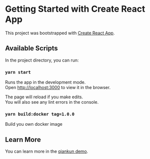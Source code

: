# Getting Started with Create React App

This project was bootstrapped with [Create React App](https://github.com/facebook/create-react-app).

## Available Scripts

In the project directory, you can run:

### `yarn start`

Runs the app in the development mode.\
Open [http://localhost:3000](http://localhost:3000) to view it in the browser.

The page will reload if you make edits.\
You will also see any lint errors in the console.

### `yarn build:docker tag=1.0.0`

Build you own docker image

## Learn More

You can learn more in the [qiankun demo](https://blog.csdn.net/qq_39544148/article/details/121911588).


